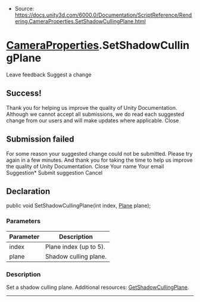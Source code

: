 * Source: https://docs.unity3d.com/6000.0/Documentation/ScriptReference/Rendering.CameraProperties.SetShadowCullingPlane.html

#  [CameraProperties](https://docs.unity3d.com/6000.0/Documentation/ScriptReference/Rendering.CameraProperties.html).SetShadowCullingPlane
Leave feedback
Suggest a change
## Success!
Thank you for helping us improve the quality of Unity Documentation. Although we cannot accept all submissions, we do read each suggested change from our users and will make updates where applicable.
Close
## Submission failed
For some reason your suggested change could not be submitted. Please <a>try again</a> in a few minutes. And thank you for taking the time to help us improve the quality of Unity Documentation.
Close
Your name Your email Suggestion* Submit suggestion
Cancel
## Declaration
public void SetShadowCullingPlane(int index, [Plane](https://docs.unity3d.com/6000.0/Documentation/ScriptReference/Plane.html) plane); 
### Parameters
Parameter | Description  
---|---  
index | Plane index (up to 5).  
plane | Shadow culling plane.  
### Description
Set a shadow culling plane.
Additional resources: [GetShadowCullingPlane](https://docs.unity3d.com/6000.0/Documentation/ScriptReference/Rendering.CameraProperties.GetShadowCullingPlane.html).
* * *
